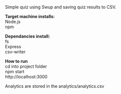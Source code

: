 Simple quiz using Swup and saving quiz results to CSV. 

<strong>Target machine installs:</strong>
<br>
Node.js
<br>
npm

<strong>Dependancies install:</strong>
<br>
fs
<br>
Express
<br>
csv-writer

<strong>How to run</strong>
<br>
cd into project folder
<br>
npm start
<br>
http://localhost:3000


Analytics are stored in the analytics/analytics.csv
